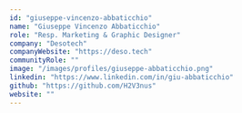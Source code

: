 ```yaml
---
id: "giuseppe-vincenzo-abbaticchio"
name: "Giuseppe Vincenzo Abbaticchio"
role: "Resp. Marketing & Graphic Designer"
company: "Desotech"
companyWebsite: "https://deso.tech"
communityRole: ""
image: "/images/profiles/giuseppe-abbaticchio.png"
linkedin: "https://www.linkedin.com/in/giu-abbaticchio"
github: "https://github.com/H2V3nus"
website: ""
---
```

